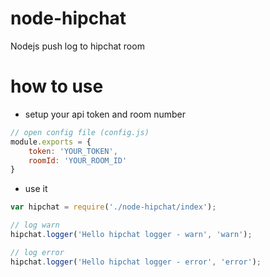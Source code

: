 node-hipchat
============

Nodejs push log to hipchat room


# how to use
- setup your api token and room number

```javascript
// open config file (config.js)
module.exports = {
    token: 'YOUR_TOKEN',
    roomId: 'YOUR_ROOM_ID'
}

```

- use it

```javascript
var hipchat = require('./node-hipchat/index');

// log warn
hipchat.logger('Hello hipchat logger - warn', 'warn');

// log error
hipchat.logger('Hello hipchat logger - error', 'error');

```
